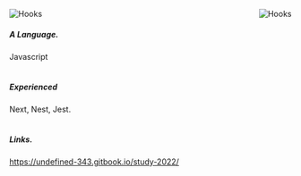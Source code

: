 <p>
<img align="left" alt="Hooks" src="https://img.shields.io/badge/:) -white.svg">
<img align="right" alt="Hooks" src="https://img.shields.io/badge/🔥 simple is the best -black.svg">
</p>
<br />


##### A Language.
Javascript
<br /><br />

##### Experienced
Next,  Nest,  Jest. 
<br /><br />

##### Links.
https://undefined-343.gitbook.io/study-2022/
<br /><br />
